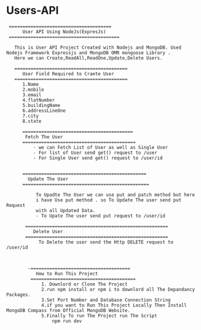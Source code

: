 # Users-API


     ======================================
          User API Using NodeJs(ExpresJs)
     =========================================
     
       This is User API Project Created with Nodejs and MongoDB. Used Nodejs Framework Expressjs and MongoDB OMR mongoose Library .
       Here we can Create,ReadAll,ReadOne,Update,Delete Users.
       
       ==========================================
          User Field Required to Craete User 
       ==========================================
          1.Name 
          2.mobile
          3.email
          4.flatNumber
          5.buildingName
          6.addressLineOne
          7.city
          8.state
          
          =========================================
           Fetch The User 
          ==========================================
              - we can Fetch List of User as well as Single User
              - For list of User send get() request to /user 
              - For Single User send get() request to /user/id
              
              
          ==============================================
            Update The User
          ===============================================
          
               To Upadte The User we can use put and patch method but here 
               i have Use put method . so To Update The user send put Request 
               with all Updated Data.
               - To Upate The user send put request to /user/id
               
           =====================================================
              Delete User
           ===================================================== 
                To Delete the user send the Http DELETE request to /user/id
                
                
             
            -=====================================
               How to Run This Project 
             =======================================
                 1. Downlord or Clone The Project 
                 2.run npm install or npm i to downlord all The Depandancy Packages.
                 3.Set Port Number and Database Connection String 
                 4.if you want to Run This Project Locally Then Install MongoDB Compass from Official MongoDB Website.
                 5.Finally To run The Project run The Script 
                     npm run dev
                     
